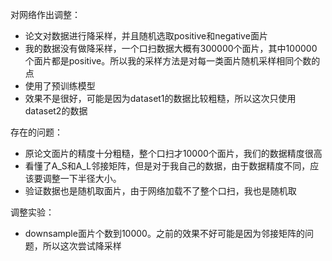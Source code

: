 对网络作出调整：

- 论文对数据进行降采样，并且随机选取positive和negative面片
- 我的数据没有做降采样，一个口扫数据大概有300000个面片，其中100000个面片都是positive。所以我的采样方法是对每一类面片随机采样相同个数的点
- 使用了预训练模型
- 效果不是很好，可能是因为dataset1的数据比较粗糙，所以这次只使用dataset2的数据

存在的问题：

- 原论文面片的精度十分粗糙，整个口扫才10000个面片，我们的数据精度很高
- 看懂了A_S和A_L邻接矩阵，但是对于我自己的数据，由于数据精度不同，应该要调整一下半径大小。
- 验证数据也是随机取面片，由于网络加载不了整个口扫，我也是随机取

调整实验：

- downsample面片个数到10000。之前的效果不好可能是因为邻接矩阵的问题，所以这次尝试降采样